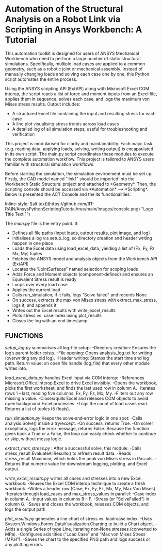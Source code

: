 <h1> Automation of the Structural Analysis on a Robot Link via Scripting in Ansys Workbench: A Tutorial </h1>

<p> This automation toolkit is designed for users of ANSYS Mechanical Workbench who need to perform a large number of static structural simulations. 
Specifically, multiple load cases are applied to a common geometry, such as a robotic joint or mechanical assembly. 
Instead of manually changing loads and solving each case one by one, this Python script automates the entire process. </p>

<p> Using the ANSYS scripting API (ExtAPI) along with Microsoft Excel COM interop, the script reads a list of force and moment inputs from an Excel file,
applies them in sequence, solves each case, and logs the maximum von Mises stress results.
Output includes: 
<ul>
	<li>A structured Excel file containing the input and resulting stress for each case</li>
	<li>A line plot visualising stress trends across load cases</li>
	<li>A detailed log of all simulation steps, useful for troubleshooting and verification</li>
</ul>
</p>

<p>This project is modularised for clarity and maintainability. Each major task (e.g. reading data, applying loads, solving, writing output) is encapsulated in its own script.
The main.py script coordinates these modules to execute the complete automation workflow.
This project is tailored to ANSYS users familiar with structural simulation workflows.</p>

<p> 
Before starting the simulation, the simulation environment must be set up. Firstly, the CAD model named "link1" should be imported into the Workbench Static Structural project and attached to *Geometry*.
Then, the scripting console should be accessed via *Automation* --> *Scripting*.
Below is presented the ACT Console and the its functionalities:
</p>
Inline-style: 
![alt text](https://github.com/IIT-RAIN/AnsysPythonScriptingTutorial/tree/main/Images/console.png) "Logo Title Text 1")

The *main.py* file is the entry point. It:
<ul>
	<li>Defines all file paths (input loads, output results, plot image, and log)</li>
 	<li>Initialises a log via setup_log, so directory creation and header writing happen in one place</li>
  	<li>Loads the Excel data using load_excel_data, yielding a list of (Fx, Fy, Fz, Mx, My) tuples</li>
   	<li>Fetches the ANSYS model and analysis objects from the Workbench API (ExtAPI)</li>
    	<li>Locates the “JointSurfaces” named selection for scoping loads</li>
     	<li>Adds Force and Moment objects (component‐defined) and ensures an Equivalent Stress result is ready</li>
      	<li>Loops over every load case</li>
       	<li>Applies the current load</li>
	<li>Calls run_simulation; if it fails, logs "Solve failed" and records None</li>
	<li>On success, extracts the max von Mises stress with extract_max_stress, logs it, and appends it</li>
	<li>Writes out the Excel results with write_excel_results</li>
	<li>Plots stress vs. case index using plot_results</li>
	<li>Closes the log with an end timestamp</li>
</ul>

<h2>FUNCTIONS</h2>

*setup_log.py* summarises all log-file setup:
	-Directory creation: Ensures the log’s parent folder exists.
	-File opening: Opens analysis_log.txt for writing (overwriting any old log).
	-Header writing: Stamps the start time and log path.
	Return value: an open file handle (log_file) that every other module writes into.

*load_excel_data.py* handles Excel input via COM interop:
	-References Microsoft.Office.Interop.Excel to drive Excel invisibly.
	-Opens the workbook, picks the first worksheet, and finds the last used row in column A.
	-Iterates rows 1 – last, reading five columns: Fx, Fy, Fz, Mx, My.
	-Filters out any row missing a value.
	-Closes/quits Excel and releases COM objects to avoid open background Excel processes.
	-Logs the count of load cases read.
	Returns a list of tuples (5 floats).

*run_simulation.py* Keeps the solve‐and‐error logic in one spot:
	-Calls analysis.Solve() inside a try/except.
	-On success, returns True.
	-On solver exceptions, logs the error message, returns False.
	Because the function gives back a True or a False, the loop can easily check whether to continue or skip, without messy logic.


*extract_max_stress.py* : After a successful solve, this module:
	-Calls stress_result.EvaluateAllResults() to refresh result data.
	-Reads stress_result.Maximum, which holds the peak von Mises stress in Pascals.
	-Returns that numeric value for downstream logging, plotting, and Excel output.

*write_excel_results.py* writes all cases and stresses into a new Excel workbook:
	-Reuses the Excel COM interop technique to create a fresh workbook.
	-Writes a header row (Case, Fx, Fy, Fz, Mx, My, Max Von Mises).
	-Iterates through load_cases and max_stress_values in parallel:
		-Case index in column A.
		-Input values in columns B – F.
		-Stress (or "SolveFailed") in column G.
	-Saves and closes the workbook, releases COM objects, and logs the output path.

*plot_results.py* generates a line chart of stress vs. load‐case index:
	-Uses System.Windows.Forms.DataVisualization.Charting to build a Chart object.
	-Adds a single Series of type Line, iterating non‐None stresses (converted to MPa).
	-Configures axis titles (“Load Case” and “Max von Mises Stress (MPa)”).
	-Saves the chart to the specified PNG path and logs success or any plotting errors.
